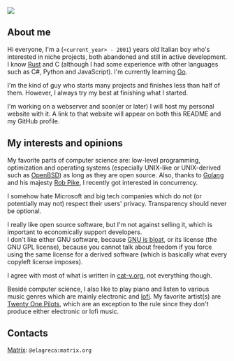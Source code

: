 ![](https://img.shields.io/github/last-commit/EdoardoLaGreca/EdoardoLaGreca?label=last%20change)

## About me

Hi everyone, I'm a (`<current_year> - 2001`) years old Italian boy who's interested in niche projects, both abandoned and still in active development. I know [Rust](https://www.rust-lang.org/) and C (although I had some experience with other languages such as C#, Python and JavaScript). I'm currently learning [Go](https://golang.org/).

I'm the kind of guy who starts many projects and finishes less than half of them. However, I always try my best at finishing what I started.

I'm working on a webserver and soon(er or later) I will host my personal website with it. A link to that website will appear on both this README and my GitHub profile.

## My interests and opinions

My favorite parts of computer science are: low-level programming, optimization and operating systems (especially UNIX-like or UNIX-derived such as [OpenBSD](https://www.openbsd.org/)) as long as they are open source. Also, thanks to [Golang](https://golang.org/) and his majesty [Rob Pike](https://en.wikipedia.org/wiki/Rob_Pike), I recently got interested in concurrency.

I somehow hate Microsoft and big tech companies which do not (or potentially may not) respect their users' privacy. Transparency should never be optional.

I really like open source software, but I'm not against selling it, which is important to economically support developers.  
I don't like either GNU software, because [GNU is bloat](http://9front.org/img/longcat.png), or its license (the GNU GPL license), because you cannot talk about freedom if you force using the same license for a derived software (which is basically what every copyleft license imposes).  

I agree with most of what is written in [cat-v.org](cat-v.org), not everything though.

Beside computer science, I also like to play piano and listen to various music genres which are mainly electronic and [lofi](https://en.wikipedia.org/wiki/Lo-fi_music). My favorite artist(s) are [Twenty One Pilots](https://en.wikipedia.org/wiki/Twenty_One_Pilots), which are an exception to the rule since they don't produce either electronic or lofi music.

## Contacts
[Matrix](https://matrix.org/): `@elagreca:matrix.org`
